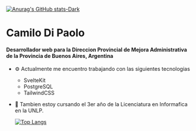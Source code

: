 [![Anurag's GitHub stats-Dark](https://github-readme-stats.vercel.app/api?username=CamiloDiPaolo&show_icons=true&theme=dark#gh-dark-mode-only)](https://github.com/anuraghazra/github-readme-stats#gh-dark-mode-only)
# Camilo Di Paolo
#### Desarrollador web para la Direccion Provincial de Mejora Administrativa de la Provincia de Buenos Aires, Argentina


- ⚙ Actualmente me encuentro trabajando  con las siguientes tecnologias 
    - SvelteKit
    - PostgreSQL
    - TailwindCSS
- 🌱 Tambien estoy cursando el 3er año de la Licenciatura en Informafica en la UNLP.   

    [![Top Langs](https://github-readme-stats.vercel.app/api/top-langs/?username=CamiloDiPaolo&layout=compact)](https://github.com/anuraghazra/github-readme-stats)


